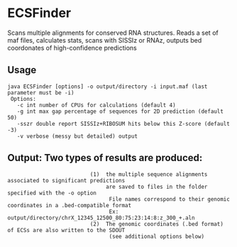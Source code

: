  # ECSFinder

Scans multiple alignments for conserved RNA structures. Reads a set of maf files, calculates stats, scans with SISSIz or RNAz, outputs bed coordonates of high-confidence predictions


## Usage

```
java ECSFinder [options] -o output/directory -i input.maf (last parameter must be -i)
 Options:
   -c int number of CPUs for calculations (default 4)
   -g int max gap percentage of sequences for 2D prediction (default 50)
   -sszr double report SISSIz+RIBOSUM hits below this Z-score (default -3)
   -v verbose (messy but detailed) output

```

 ## Output: Two types of results are produced:
                              (1)  the multiple sequence alignments associated to significant predictions
                                   are saved to files in the folder specified with the -o option
                                    File names correspond to their genomic coordinates in a .bed-compatible format
                                    Ex: output/directory/chrX_12345_12500_80:75:23:14:8:z_300_+.aln
                              (2)  The genomic coordinates (.bed format) of ECSs are also written to the SDOUT
                                    (see additional options below)
 
 
 
